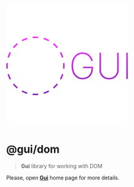 <img src='https://github.com/tori-getz/gui/blob/main/logo.png?raw=true' />

# @gui/dom
> <b>Gui</b> library for working with DOM

Please, open [<b>Gui</b>](https://github.com/tori-getz/gui) home page for more details.
